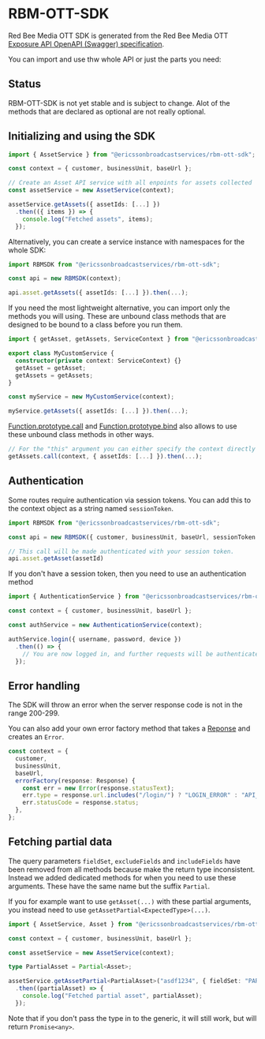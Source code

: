 # RBM-OTT-SDK

Red Bee Media OTT SDK is generated from the Red Bee Media OTT [Exposure API OpenAPI (Swagger) specification](https://exposure.api.redbee.live/docs/).

You can import and use thw whole API or just the parts you need:

## Status

RBM-OTT-SDK is not yet stable and is subject to change. Alot of the methods that are declared as optional are not really optional.

## Initializing and using the SDK

```ts
import { AssetService } from "@ericssonbroadcastservices/rbm-ott-sdk";

const context = { customer, businessUnit, baseUrl };

// Create an Asset API service with all enpoints for assets collected
const assetService = new AssetService(context);

assetService.getAssets({ assetIds: [...] })
  .then(({ items }) => {
    console.log("Fetched assets", items);
  });
```

Alternatively, you can create a service instance with namespaces for the whole SDK:

```ts
import RBMSDK from "@ericssonbroadcastservices/rbm-ott-sdk";

const api = new RBMSDK(context);

api.asset.getAssets({ assetIds: [...] }).then(...);
```

If you need the most lightweight alternative, you can import only the methods you will using. These are unbound class methods that are designed to be bound to a class before you run them.

```ts
import { getAsset, getAssets, ServiceContext } from "@ericssonbroadcastservices/rbm-ott-sdk";

export class MyCustomService {
  constructor(private context: ServiceContext) {}
  getAsset = getAsset;
  getAssets = getAssets;
}

const myService = new MyCustomService(context);

myService.getAssets({ assetIds: [...] }).then(...);
```

[Function.prototype.call](https://developer.mozilla.org/en-US/docs/Web/JavaScript/Reference/Global_Objects/Function/call) and [Function.prototype.bind](https://developer.mozilla.org/en-US/docs/Web/JavaScript/Reference/Global_Objects/Function/bind) also allows to use these unbound class methods in other ways.

```ts
// For the "this" argument you can either specify the context directly or an object/instance with a property `context`.
getAssets.call(context, { assetIds: [...] }).then(...);
```

## Authentication

Some routes require authentication via session tokens. You can add this to the context object as a string named `sessionToken`.

```ts
import RBMSDK from "@ericssonbroadcastservices/rbm-ott-sdk";

const api = new RBMSDK({ customer, businessUnit, baseUrl, sessionToken });

// This call will be made authenticated with your session token.
api.asset.getAsset(assetId)
```

If you don't have a session token, then you need to use an authentication method

```ts
import { AuthenticationService } from "@ericssonbroadcastservices/rbm-ott-sdk";

const context = { customer, businessUnit, baseUrl };

const authService = new AuthenticationService(context);

authService.login({ username, password, device })
  .then(() => {
    // You are now logged in, and further requests will be authenticated with your session token.
  });
```

## Error handling

The SDK will throw an error when the server response code is not in the range 200-299.

You can also add your own error factory method that takes a [Reponse](https://developer.mozilla.org/en-US/docs/Web/API/Response) and creates an `Error`.

```ts
const context = {
  customer,
  businessUnit,
  baseUrl,
  errorFactory(response: Response) {
    const err = new Error(response.statusText);
    err.type = response.url.includes("/login/") ? "LOGIN_ERROR" : "API_ERROR";
    err.statusCode = response.status;
  },
};
```

## Fetching partial data

The query parameters `fieldSet`, `excludeFields` and `includeFields` have been removed from all methods because make the return type inconsistent. Instead we added dedicated methods for when you need to use these arguments. These have the same name but the suffix `Partial`.

If you for example want to use `getAsset(...)` with these partial arguments, you instead need to use `getAssetPartial<ExpectedType>(...)`.

```ts
import { AssetService, Asset } from "@ericssonbroadcastservices/rbm-ott-sdk";

const context = { customer, businessUnit, baseUrl };

const assetService = new AssetService(context);

type PartialAsset = Partial<Asset>;

assetService.getAssetPartial<PartialAsset>("asdf1234", { fieldSet: "PARTIAL", excludeFields: "..." })
  .then((partialAsset) => {
    console.log("Fetched partial asset", partialAsset);
  });
```

Note that if you don't pass the type in to the generic, it will still work, but will return `Promise<any>`.
